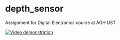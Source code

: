 # depth_sensor

Assignment for Digital Electronics course at AGH UST  

[![Video demonstration](https://img.youtube.com/vi/UxwD_3s_rsE/0.jpg)](https://youtube.com/shorts/UxwD_3s_rsE)
